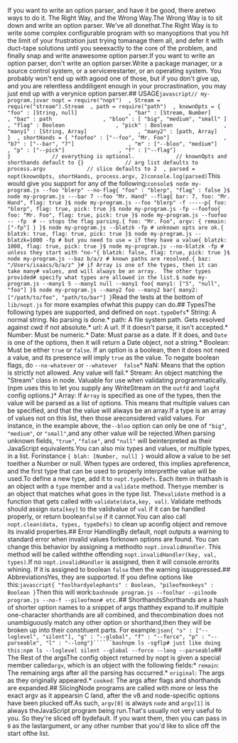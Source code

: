 If you want to write an option parser, and have it be good, there aretwo ways to do it.  The Right Way, and the Wrong Way.The Wrong Way is to sit down and write an option parser.  We've all donethat.The Right Way is to write some complex configurable program with so manyoptions that you hit the limit of your frustration just trying tomanage them all, and defer it with duct-tape solutions until you seeexactly to the core of the problem, and finally snap and write anawesome option parser.If you want to write an option parser, don't write an option parser.Write a package manager, or a source control system, or a servicerestarter, or an operating system.  You probably won't end up with agood one of those, but if you don't give up, and you are relentless anddiligent enough in your procrastination, you may just end up with a verynice option parser.## USAGE```javascript// my-program.jsvar nopt = require("nopt")  , Stream = require("stream").Stream  , path = require("path")  , knownOpts = { "foo" : [String, null]                , "bar" : [Stream, Number]                , "baz" : path                , "bloo" : [ "big", "medium", "small" ]                , "flag" : Boolean                , "pick" : Boolean                , "many1" : [String, Array]                , "many2" : [path, Array]                }  , shortHands = { "foofoo" : ["--foo", "Mr. Foo"]                 , "b7" : ["--bar", "7"]                 , "m" : ["--bloo", "medium"]                 , "p" : ["--pick"]                 , "f" : ["--flag"]                 }             // everything is optional.             // knownOpts and shorthands default to {}             // arg list defaults to process.argv             // slice defaults to 2  , parsed = nopt(knownOpts, shortHands, process.argv, 2)console.log(parsed)```This would give you support for any of the following:```console$ node my-program.js --foo "blerp" --no-flag{ "foo" : "blerp", "flag" : false }$ node my-program.js ---bar 7 --foo "Mr. Hand" --flag{ bar: 7, foo: "Mr. Hand", flag: true }$ node my-program.js --foo "blerp" -f -----p{ foo: "blerp", flag: true, pick: true }$ node my-program.js -fp --foofoo{ foo: "Mr. Foo", flag: true, pick: true }$ node my-program.js --foofoo -- -fp  # -- stops the flag parsing.{ foo: "Mr. Foo", argv: { remain: ["-fp"] } }$ node my-program.js --blatzk -fp # unknown opts are ok.{ blatzk: true, flag: true, pick: true }$ node my-program.js --blatzk=1000 -fp # but you need to use = if they have a value{ blatzk: 1000, flag: true, pick: true }$ node my-program.js --no-blatzk -fp # unless they start with "no-"{ blatzk: false, flag: true, pick: true }$ node my-program.js --baz b/a/z # known paths are resolved.{ baz: "/Users/isaacs/b/a/z" }# if Array is one of the types, then it can take many# values, and will always be an array.  The other types provided# specify what types are allowed in the list.$ node my-program.js --many1 5 --many1 null --many1 foo{ many1: ["5", "null", "foo"] }$ node my-program.js --many2 foo --many2 bar{ many2: ["/path/to/foo", "path/to/bar"] }```Read the tests at the bottom of `lib/nopt.js` for more examples ofwhat this puppy can do.## TypesThe following types are supported, and defined on `nopt.typeDefs`* String: A normal string.  No parsing is done.* path: A file system path.  Gets resolved against cwd if not absolute.* url: A url.  If it doesn't parse, it isn't accepted.* Number: Must be numeric.* Date: Must parse as a date. If it does, and `Date` is one of the options,  then it will return a Date object, not a string.* Boolean: Must be either `true` or `false`.  If an option is a boolean,  then it does not need a value, and its presence will imply `true` as  the value.  To negate boolean flags, do `--no-whatever` or `--whatever  false`* NaN: Means that the option is strictly not allowed.  Any value will  fail.* Stream: An object matching the "Stream" class in node.  Valuable  for use when validating programmatically.  (npm uses this to let you  supply any WriteStream on the `outfd` and `logfd` config options.)* Array: If `Array` is specified as one of the types, then the value  will be parsed as a list of options.  This means that multiple values  can be specified, and that the value will always be an array.If a type is an array of values not on this list, then those areconsidered valid values.  For instance, in the example above, the`--bloo` option can only be one of `"big"`, `"medium"`, or `"small"`,and any other value will be rejected.When parsing unknown fields, `"true"`, `"false"`, and `"null"` will beinterpreted as their JavaScript equivalents.You can also mix types and values, or multiple types, in a list.  Forinstance `{ blah: [Number, null] }` would allow a value to be set toeither a Number or null.  When types are ordered, this implies apreference, and the first type that can be used to properly interpretthe value will be used.To define a new type, add it to `nopt.typeDefs`.  Each item in thathash is an object with a `type` member and a `validate` method.  The`type` member is an object that matches what goes in the type list.  The`validate` method is a function that gets called with `validate(data,key, val)`.  Validate methods should assign `data[key]` to the validvalue of `val` if it can be handled properly, or return boolean`false` if it cannot.You can also call `nopt.clean(data, types, typeDefs)` to clean up aconfig object and remove its invalid properties.## Error HandlingBy default, nopt outputs a warning to standard error when invalid values forknown options are found.  You can change this behavior by assigning a methodto `nopt.invalidHandler`.  This method will be called withthe offending `nopt.invalidHandler(key, val, types)`.If no `nopt.invalidHandler` is assigned, then it will console.errorits whining.  If it is assigned to boolean `false` then the warning issuppressed.## AbbreviationsYes, they are supported.  If you define options like this:```javascript{ "foolhardyelephants" : Boolean, "pileofmonkeys" : Boolean }```Then this will work:```bashnode program.js --foolhar --pilnode program.js --no-f --pileofmon# etc.```## ShorthandsShorthands are a hash of shorter option names to a snippet of args thatthey expand to.If multiple one-character shorthands are all combined, and thecombination does not unambiguously match any other option or shorthand,then they will be broken up into their constituent parts.  For example:```json{ "s" : ["--loglevel", "silent"], "g" : "--global", "f" : "--force", "p" : "--parseable", "l" : "--long"}``````bashnpm ls -sgflp# just like doing this:npm ls --loglevel silent --global --force --long --parseable```## The Rest of the argsThe config object returned by nopt is given a special member called`argv`, which is an object with the following fields:* `remain`: The remaining args after all the parsing has occurred.* `original`: The args as they originally appeared.* `cooked`: The args after flags and shorthands are expanded.## SlicingNode programs are called with more or less the exact argv as it appearsin C land, after the v8 and node-specific options have been plucked off.As such, `argv[0]` is always `node` and `argv[1]` is always theJavaScript program being run.That's usually not very useful to you.  So they're sliced off bydefault.  If you want them, then you can pass in `0` as the lastargument, or any other number that you'd like to slice off the start ofthe list.